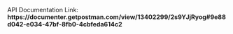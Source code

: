 <p>API Documentation Link: <b>https://documenter.getpostman.com/view/13402299/2s9YJjRyog#9e88d042-e034-47bf-8fb0-4cbfeda614c2</b></p>
